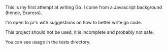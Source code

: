 This is my first attempt at writing Go. I come from a Javascript background (hence, Express).

I'm open to pr's with suggestions on how to better write go code.

This project should not be used, it is incomplete and probably not safe.

You can see usage in the tests directory.
